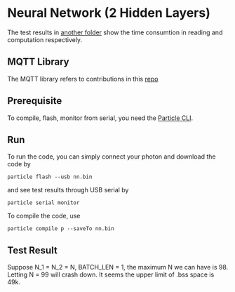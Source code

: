 # Neural Network (2 Hidden Layers)

The test results in [another folder](https://github.com/Orienfish/photon/tree/master/mqtt_server) show the time consumtion in reading and computation respectively.

## MQTT Library
The MQTT library refers to contributions in this [repo](https://github.com/hirotakaster/MQTT)

## Prerequisite
To compile, flash, monitor from serial, you need the [Particle CLI](https://docs.particle.io/tutorials/developer-tools/cli/).

## Run
To run the code, you can simply connect your photon and download the code by
```
particle flash --usb nn.bin
```
and see test results through USB serial by
```
particle serial monitor
```
To compile the code, use
```
particle compile p --saveTo nn.bin
```

## Test Result
Suppose N_1 = N_2 = N, BATCH_LEN = 1, the maximum N we can have is 98. Letting N = 99 will crash down. It seems the upper limit of .bss space is 49k.